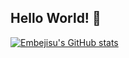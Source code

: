 ## Hello World! 👋

[![Embejisu's GitHub stats](https://github-readme-stats.vercel.app/api?username=Embejisu)](https://github.com/anuraghazra/github-readme-stats)
